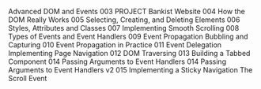Advanced DOM and Events
003 PROJECT Bankist Website
004 How the DOM Really Works
005 Selecting, Creating, and Deleting Elements
006 Styles, Attributes and Classes
007 Implementing Smooth Scrolling
008 Types of Events and Event Handlers
009 Event Propagation Bubbling and Capturing
010 Event Propagation in Practice
011 Event Delegation Implementing Page Navigation
012 DOM Traversing
013 Building a Tabbed Component
014 Passing Arguments to Event Handlers
014 Passing Arguments to Event Handlers v2
015 Implementing a Sticky Navigation The Scroll Event